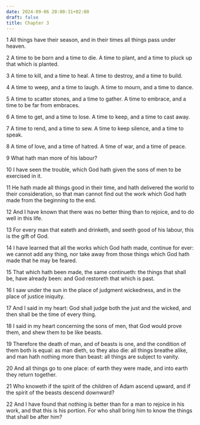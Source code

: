 ```yaml
---
date: 2024-09-06 20:00:31+02:00
draft: false
title: Chapter 3
---
```




1 All things have their season, and in their times all things pass under heaven.

2 A time to be born and a time to die. A time to plant, and a time to pluck up that which is planted.

3 A time to kill, and a time to heal. A time to destroy, and a time to build.

4 A time to weep, and a time to laugh. A time to mourn, and a time to dance.

5 A time to scatter stones, and a time to gather. A time to embrace, and a time to be far from embraces.

6 A time to get, and a time to lose. A time to keep, and a time to cast away.

7 A time to rend, and a time to sew. A time to keep silence, and a time to speak.

8 A time of love, and a time of hatred. A time of war, and a time of peace.

9 What hath man more of his labour?

10 I have seen the trouble, which God hath given the sons of men to be exercised in it.

11 He hath made all things good in their time, and hath delivered the world to their consideration, so that man cannot find out the work which God hath made from the beginning to the end.

12 And I have known that there was no better thing than to rejoice, and to do well in this life.

13 For every man that eateth and drinketh, and seeth good of his labour, this is the gift of God.

14 I have learned that all the works which God hath made, continue for ever: we cannot add any thing, nor take away from those things which God hath made that he may be feared.

15 That which hath been made, the same continueth: the things that shall be, have already been: and God restoreth that which is past.

16 I saw under the sun in the place of judgment wickedness, and in the place of justice iniquity.

17 And I said in my heart: God shall judge both the just and the wicked, and then shall be the time of every thing.

18 I said in my heart concerning the sons of men, that God would prove them, and shew them to be like beasts.

19 Therefore the death of man, and of beasts is one, and the condition of them both is equal: as man dieth, so they also die: all things breathe alike, and man hath nothing more than beast: all things are subject to vanity.

20 And all things go to one place: of earth they were made, and into earth they return together.

21 Who knoweth if the spirit of the children of Adam ascend upward, and if the spirit of the beasts descend downward?

22 And I have found that nothing is better than for a man to rejoice in his work, and that this is his portion. For who shall bring him to know the things that shall be after him?

